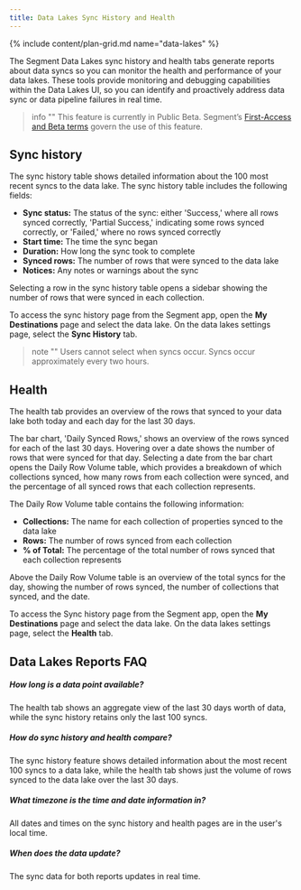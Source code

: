 ```yaml
---
title: Data Lakes Sync History and Health
---
```

{% include content/plan-grid.md name="data-lakes" %}

The Segment Data Lakes sync history and health tabs generate reports about data syncs so you can monitor the health and performance of your data lakes. These tools provide monitoring and debugging capabilities within the Data Lakes UI, so you can identify and proactively address data sync or data pipeline failures in real time. 

> info ""
> This feature is currently in Public Beta. Segment’s [First-Access and Beta terms](https://segment.com/legal/first-access-beta-preview/) govern the use of this feature.

## Sync history
The sync history table shows detailed information about the 100 most recent syncs to the data lake. The sync history table includes the following fields:
* **Sync status:** The status of the sync: either 'Success,' where all rows synced correctly, 'Partial Success,' indicating some rows synced correctly, or 'Failed,' where no rows synced correctly
* **Start time:** The time the sync began
* **Duration:** How long the sync took to complete
* **Synced rows:** The number of rows that were synced to the data lake
* **Notices:** Any notes or warnings about the sync

Selecting a row in the sync history table opens a sidebar showing the number of rows that were synced in each collection.

To access the sync history page from the Segment app, open the **My Destinations** page and select the data lake. On the data lakes settings page, select the **Sync History** tab. 

> note ""
> Users cannot select when syncs occur. Syncs occur approximately every two hours.

## Health
The health tab provides an overview of the rows that synced to your data lake both today and each day for the last 30 days. 

The bar chart, 'Daily Synced Rows,' shows an overview of the rows synced for each of the last 30 days. Hovering over a date shows the number of rows that were synced for that day. Selecting a date from the bar chart opens the Daily Row Volume table, which provides a breakdown of which collections synced, how many rows from each collection were synced, and the percentage of all synced rows that each collection represents.

The Daily Row Volume table contains the following information:
* **Collections:** The name for each collection of properties synced to the data lake
* **Rows:** The number of rows synced from each collection
* **% of Total:** The percentage of the total number of rows synced that each collection represents

Above the Daily Row Volume table is an overview of the total syncs for the day, showing the number of rows synced, the number of collections that synced, and the date.

To access the Sync history page from the Segment app, open the **My Destinations** page and select the data lake. On the data lakes settings page, select the **Health** tab.

## Data Lakes Reports FAQ
##### How long is a data point available?
The health tab shows an aggregate view of the last 30 days worth of data, while the sync history retains only the last 100 syncs.

##### How do sync history and health compare? 
The sync history feature shows detailed information about the most recent 100 syncs to a data lake, while the health tab shows just the volume of rows synced to the data lake over the last 30 days. 

##### What timezone is the time and date information in?
All dates and times on the sync history and health pages are in the user's local time. 

##### When does the data update?
The sync data for both reports updates in real time. 